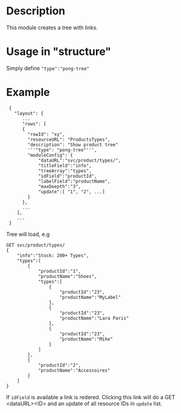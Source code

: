 # Description
This module creates a tree with links. 

# Usage in "structure"
Simply define `"type":"pong-tree"`

# Example
	 {
	   "layout": {
	      ...
	      "rows": [
	      {
	        "rowId": "xy",
	        "resourceURL": "ProductsTypes",
	        "description": "Show product tree"
	        '''"type": "pong-tree"''',
	        "moduleConfig": {
				"dataURL":"svc/product/types/",
				"titleField":"info",
				"treeArray":"types",
				"idField":"productId",
				"labelField":"productName",
				"maxDeepth":"3",
				"update":[ "1", "2", ...]       
	        }
	      },
	      ...
	    ],
	    ...
	 }

Tree will load, e.g  

	GET svc/product/types/
	{
		"info":"Stock: 200+ Types",
		"types":[
			{
				"productId":"1",
				"productName":"Shoes",
				"types":[
					{
						"productId":"23",
						"productName":"MyLabel"
					},
					{
						"productId":"23",
						"productName":"Lara Paris"
					},
					{
						"productId":"23",
						"productName":"Mike"
					}
				]
			},
			{
				"productId":"2",
				"productName":"Accessoires"
			}
		]
	}
	
	
If `idField` is available a link is redered. Clicking this link will do a GET &lt;dataURL&gt;&lt;ID&gt; and an update of all resource IDs in `update` list.